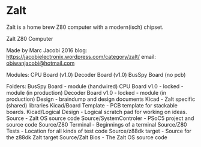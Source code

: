 # Zalt
Zalt is a home brew Z80 computer with a modern(isch) chipset.

Zalt Z80 Computer

Made by Marc Jacobi 2016
blog: https://jacobielectronix.wordpress.com/category/zalt/
email: obiwanjacobi@hotmail.com

Modules:
CPU Board		(v1.0)
Decoder Board	(v1.0)
BusSpy Board    (no pcb)

Folders:
BusSpy Board 						- module (handwired)
CPU Board v1.0 - locked				- module (in production)
Decoder Board v1.0 - locked			- module (in production)
Design								- braindump and design documents
Kicad								- Zalt specific (shared) libraries
Kicad/Board Template				- PCB template for stackable boards.
Kicad/Logical Design				- Logical scratch pad for working on ideas.
Source								- Zalt OS source code
Source/SystemControler				- PSoC5 project and source code
Source/Z80 Terminal					- Beginnings of a terminal
Source/Z80 Tests					- Location for all kinds of test code
Source/z88dk target					- Source for the z88dk Zalt target
Source/Zalt Bios					- The Zalt OS source code

